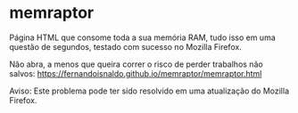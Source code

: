 # memraptor
Página HTML que consome toda a sua memória RAM, tudo isso em uma questão de segundos, testado com sucesso no Mozilla Firefox.

Não abra, a menos que queira correr o risco de perder trabalhos não salvos:
https://fernandoisnaldo.github.io/memraptor/memraptor.html

Aviso: Este problema pode ter sido resolvido em uma atualização do Mozilla Firefox.
